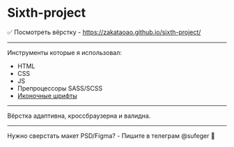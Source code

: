 # Sixth-project
✅ Посмотреть вёрстку - https://zakataoao.github.io/sixth-project/
***
Инструменты которые я использовал:
* HTML
* CSS
* JS
* Препроцессоры SASS/SCSS
* [Иконочные шрифты](https://iconscout.com/unicons) 
***
Вёрстка адаптивна, кроссбраузерна и валидна.
***
Нужно сверстать макет PSD/Figma? - Пишите в телеграм @sufeger 🌠
